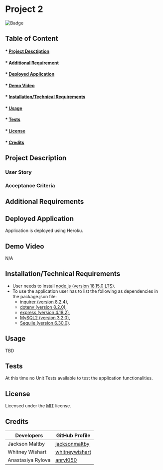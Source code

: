 
# Project 2

![Badge](https://img.shields.io/badge/license-MIT-green?style=plastic&logo=appveyor)

## Table of Content
#### * [Project Desctiption](#description)
#### * [Additional Requirement](#requirements)
#### * [Deployed Application](#application)
#### * [Demo Video](#video)
#### * [Installation/Technical Requirements](#installation)
#### * [Usage](#usage)
#### * [Tests](#tests)
#### * [License](#license)
#### * [Credits](#credits)


## Project Description


### User Story


### Acceptance Criteria

 
## Additional Requirements


## Deployed Application
Application is deployed using Heroku.


## Demo Video
N/A


## Installation/Technical Requirements
- User needs to install [node.js (version 18.15.0 LTS)](https://nodejs.org/en/).
- To use the application user has to list the following as dependencies in the package.json file:
  - [inquirer (version 8.2.4)](https://www.npmjs.com/package/inquirer/v/8.2.4),
  - [dotenv (version 8.2.0)](https://www.npmjs.com/package/dotenv/v/8.2.0),
  - [express (version 4.18.2)](https://www.npmjs.com/package/express),
  - [MySQL2 (version 3.2.0)](https://www.npmjs.com/package/mysql2),
  - [Sequile (version 6.30.0)](https://www.npmjs.com/package/sequelize).

## Usage
TBD


## Tests
At this time no Unit Tests available to test the application functionalities. 


## License
Licensed under the [MIT](https://choosealicense.com/licenses/mit/) license.


## Credits 

| Developers         | GitHub Profile|
| -----------  | ----------- |
|Jackson Maltby| [jacksonmaltby](https://github.com/jacksonmaltby)  |
|Whitney Wishart|[whitneywishart](https://github.com/whitneywishart) |
|Anastasiya Rylova|[anryl050](https://github.com/anryl050) |
